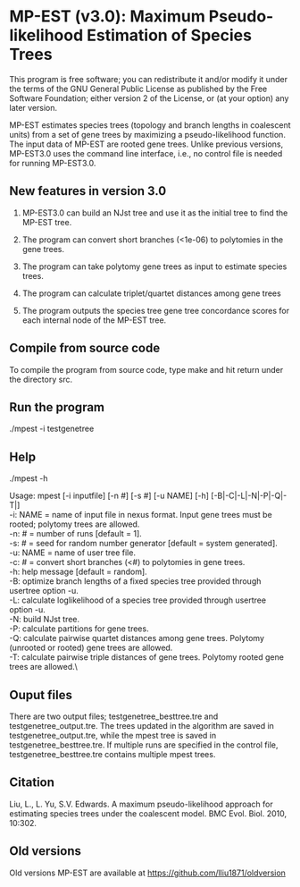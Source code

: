 # MP-EST (v3.0): Maximum Pseudo-likelihood Estimation of Species Trees
This program is free software; you can redistribute it and/or modify it under the terms of the GNU General Public License as published by the Free Software Foundation; either version 2 of the License, or (at your option) any later version.

MP-EST estimates species trees (topology and branch lengths in coalescent units) from a set of gene trees by maximizing a pseudo-likelihood function. The input data of MP-EST are rooted gene trees. Unlike previous versions, MP-EST3.0 uses the command line interface, i.e., no control file is needed for running MP-EST3.0. 

## New features in version 3.0

1. MP-EST3.0 can build an NJst tree and use it as the initial tree to find the MP-EST tree.

2. The program can convert short branches (<1e-06) to polytomies in the gene trees.

3. The program can take polytomy gene trees as input to estimate species trees.

4. The program can calculate triplet/quartet distances among gene trees

5. The program outputs the species tree gene tree concordance scores for each internal node of the MP-EST tree.

## Compile from source code
To compile the program from source code, type make and hit return under the directory src.

## Run the program
./mpest -i testgenetree 

## Help
./mpest -h

Usage: mpest [-i inputfile] [-n #] [-s #] [-u NAME] [-h] [-B|-C|-L|-N|-P|-Q|-T|] \
  -i: NAME = name of input file in nexus format. Input gene trees must be rooted; polytomy trees are allowed.\
  -n: # = number of runs [default = 1].\
  -s: # = seed for random number generator [default = system generated].\
  -u: NAME = name of user tree file.\
  -c: # = convert short branches (<#) to polytomies in gene trees.\
  -h: help message [default = random].\
  -B: optimize branch lengths of a fixed species tree provided through usertree option -u.\
  -L: calculate loglikelihood of a species tree provided through usertree option -u.\
  -N: build NJst tree.\
  -P: calculate partitions for gene trees.\
  -Q: calculate pairwise quartet distances among gene trees. Polytomy (unrooted or rooted) gene trees are allowed.\
  -T: calculate pairwise triple distances of gene trees. Polytomy rooted gene trees are allowed.\

## Ouput files
There are two output files; testgenetree_besttree.tre and testgenetree_output.tre. The trees updated in the algorithm are saved in testgenetree_output.tre, while the mpest tree is saved in testgenetree_besttree.tre. If multiple runs are specified in the control file, testgenetree_besttree.tre contains multiple mpest trees.

## Citation
Liu, L., L. Yu, S.V. Edwards. A maximum pseudo-likelihood approach for estimating species trees under the coalescent model. BMC Evol. Biol. 2010, 10:302.

## Old versions
Old versions MP-EST are available at https://github.com/lliu1871/oldversion
